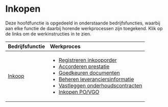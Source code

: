 # Inkopen

Deze hoofdfunctie is opgedeeld in onderstaande bedrijfsfuncties, waarbij aan elke functie de daarbij horende werkprocessen zijn toegekend. Klik op de links om de werkinstructies in te zien.

Bedrijfsfunctie | Werkproces
:--- | :---
[Inkoop](inkoop/) | <ul><li>[Registreren inkooporder](inkoop/registreren-inkooporder/)</li><li>[Accorderen prestatie](inkoop/accorderen-prestatie/)</li><li>[Goedkeuren documenten](inkoop/goedkeuren-documenten/)</li><li>[Beheren leveranciersinformatie](inkoop/beheren-leveranciersinformatie/)</li><li>[Vastleggen onderhoudscontracten](inkoop/vastleggen-onderhoudscontracten/)</li><li>[Inkopen PO/VGO](inkopen-po-vgo/)</li></ul>
